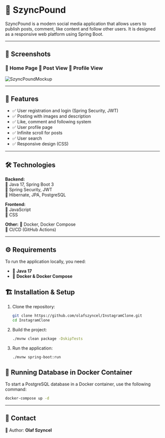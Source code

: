 # 📌 SzyncPound

SzyncPound is a modern social media application that allows users to publish posts, comment, like content and follow other users. It is designed as a responsive web platform using Spring Boot.

---

## 📸 Screenshots

### 🔹 Home Page 🔹 Post View 🔹 Profile View

![SzyncPoundMockup](https://github.com/user-attachments/assets/ec3056b9-aff4-4874-9060-20ed6fc54f15)

---

## 🚀 Features

- ✅ User registration and login (Spring Security, JWT)
- ✅ Posting with images and description
- ✅ Like, comment and following system
- ✅ User profile page
- ✅ Infinite scroll for posts
- ✅ User search
- ✅ Responsive design (CSS)

---

## 🛠️ Technologies

**Backend:**\
🔹 Java 17, Spring Boot 3\
🔹 Spring Security, JWT\
🔹 Hibernate, JPA, PostgreSQL

**Frontend:**\
🔹 JavaScript\
🔹 CSS

**Other:**
🔹 Docker, Docker Compose\
🔹 CI/CD (GitHub Actions)

---

## ⚙️ Requirements

To run the application locally, you need:

- 📌 **Java 17**
- 📌 **Docker & Docker Compose**


## 🏗️ Installation & Setup

1. Clone the repository:
   ```sh
   git clone https://github.com/olafszyncel/InstagramClone.git
   cd InstagramClone
   ```
2. Build the project:
   ```sh
   ./mvnw clean package -DskipTests
   ```
3. Run the application:
   ```sh
   ./mvnw spring-boot:run
   ```

## 🐳 Running Database in Docker Container

To start a PostgreSQL database in a Docker container, use the following command:

```sh
docker-compose up -d
```

---

## 🔗 Contact

📩 Author: **Olaf Szyncel**

